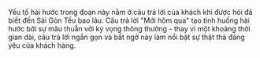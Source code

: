 Yếu tố hài hước trong đoạn này nằm ở câu trả lời của khách khi được hỏi đã biết đến Sài Gòn Tếu bao lâu. Câu trả lời "Mới hôm qua" tạo tình huống hài hước bởi sự mâu thuẫn với kỳ vọng thông thường - thay vì một khoảng thời gian dài, câu trả lời ngắn gọn và bất ngờ này làm nổi bật sự thật thà đáng yêu của khách hàng.
